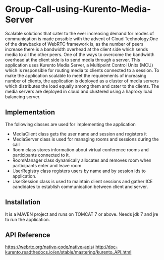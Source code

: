 # Group-Call-using-Kurento-Media-Server
Scalable solutions that cater to the ever increasing demand for modes of communication is made possible with the advent of Cloud Technology.One of the drawbacks of WebRTC framework is, as the number of peers increase there is a bandwidth overhead at the client
side which sends media to all the other peers. One of the ways to overcome the bandwidth overhead at the client side is to send media through a server. This application uses Kurento Media Server, a Multipoint Control Units (MCU) which is responsible
for routing media to clients connected to a session. To make the application scalable to meet the requirements of increasing
number of clients, the application is deployed as a cluster of media servers which distributes the load equally among them and cater to the
clients. The media servers are deployed in cloud and clustered using a haproxy load balancing server.

## Implementation
 The following classes are used for implementing the application
 * MediaClient class gets the user name and session and registers it
 * MediaServer class is used for managing rooms and sessions during the call
 * Room class stores information about virtual conference rooms and participants connected to it.
 * RoomManager class dynamically allocates and removes room when participants enter and leave room
 * UserRegistry class registers users by name and by session ids to application.
 * UserSession class is used to maintain client sessions and gather ICE candidates to establish communication between client and server.
 
## Installation

It is a MAVEN project and runs on TOMCAT 7 or above. Needs jdk 7 and jre to run the application.

## API Reference

https://webrtc.org/native-code/native-apis/
http://doc-kurento.readthedocs.io/en/stable/mastering/kurento_API.html
